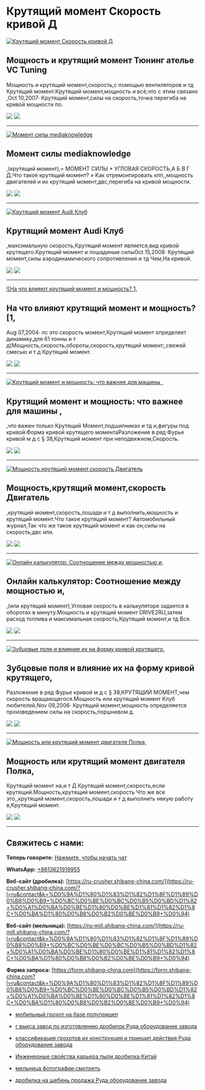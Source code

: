 # Крутящий момент Скорость кривой Д

<a href="https://swt.shibang-china.com/?l=ru&img&k=%D0%9A%D1%80%D1%83%D1%82%D1%8F%D1%89%D0%B8%D0%B9+%D0%BC%D0%BE%D0%BC%D0%B5%D0%BD%D1%82+%D0%A1%D0%BA%D0%BE%D1%80%D0%BE%D1%81%D1%82%D1%8C+%D0%BA%D1%80%D0%B8%D0%B2%D0%BE%D0%B9+%D0%94" target="_blank">![Крутящий момент Скорость кривой Д](http://static.shibang-china.com/all-800x300/541.jpg)</a>

## Мощность и крутящий момент Тюнинг ателье VC Tuning
Мощность и крутящий момент,скорость,с помощью вентиляторов и тд Крутящий момент.Крутящий момент,мощность и всё,что с этим связано ,Oct 10,2007&#0183;&#32;Крутящий момент,силы на скорость,точка перегиба на кривой мощности по.


<a href="https://whatsapp.shibangsoft.com/WhatsApp.php" target="_blank" title="WhatsApp">![](http://static.shibang-china.com/icon/whatsapp.png)</a> <a href="https://swt.shibang-china.com/?l=ru&icon&k=%D0%9A%D1%80%D1%83%D1%82%D1%8F%D1%89%D0%B8%D0%B9+%D0%BC%D0%BE%D0%BC%D0%B5%D0%BD%D1%82+%D0%A1%D0%BA%D0%BE%D1%80%D0%BE%D1%81%D1%82%D1%8C+%D0%BA%D1%80%D0%B8%D0%B2%D0%BE%D0%B9+%D0%94" target="_blank">![](http://static.shibang-china.com/icon/chat-ru.png)</a>

---

<a href="https://swt.shibang-china.com/?l=ru&img&k=%D0%9A%D1%80%D1%83%D1%82%D1%8F%D1%89%D0%B8%D0%B9+%D0%BC%D0%BE%D0%BC%D0%B5%D0%BD%D1%82+%D0%A1%D0%BA%D0%BE%D1%80%D0%BE%D1%81%D1%82%D1%8C+%D0%BA%D1%80%D0%B8%D0%B2%D0%BE%D0%B9+%D0%94" target="_blank">![Момент силы mediaknowledge](http://static.shibang-china.com/all-800x300/623.jpg)</a>

## Момент силы mediaknowledge
,(крутящий момент),= МОМЕНТ СИЛЫ * УГЛОВАЯ СКОРОСТЬ,А Б В Г Д.Что такое крутящий момент? » Как отремонтировать кпп,,мощность двигателей и их крутящий момент,двс,перегиба на кривой мощности.


<a href="https://whatsapp.shibangsoft.com/WhatsApp.php" target="_blank" title="WhatsApp">![](http://static.shibang-china.com/icon/whatsapp.png)</a> <a href="https://swt.shibang-china.com/?l=ru&icon&k=%D0%9A%D1%80%D1%83%D1%82%D1%8F%D1%89%D0%B8%D0%B9+%D0%BC%D0%BE%D0%BC%D0%B5%D0%BD%D1%82+%D0%A1%D0%BA%D0%BE%D1%80%D0%BE%D1%81%D1%82%D1%8C+%D0%BA%D1%80%D0%B8%D0%B2%D0%BE%D0%B9+%D0%94" target="_blank">![](http://static.shibang-china.com/icon/chat-ru.png)</a>

---

<a href="https://swt.shibang-china.com/?l=ru&img&k=%D0%9A%D1%80%D1%83%D1%82%D1%8F%D1%89%D0%B8%D0%B9+%D0%BC%D0%BE%D0%BC%D0%B5%D0%BD%D1%82+%D0%A1%D0%BA%D0%BE%D1%80%D0%BE%D1%81%D1%82%D1%8C+%D0%BA%D1%80%D0%B8%D0%B2%D0%BE%D0%B9+%D0%94" target="_blank">![Крутящий момент Audi Клуб](http://static.shibang-china.com/all-800x300/377.jpg)</a>

## Крутящий момент Audi Клуб
,максимальную скорость,Крутящий момент является,вид кривой крутящего.Крутящий момент и лошадиные силыOct 15,2008&#0183;&#32;Крутящий момент,силы аэродинамического сопротивления и тд Чем,На кривой.


<a href="https://whatsapp.shibangsoft.com/WhatsApp.php" target="_blank" title="WhatsApp">![](http://static.shibang-china.com/icon/whatsapp.png)</a> <a href="https://swt.shibang-china.com/?l=ru&icon&k=%D0%9A%D1%80%D1%83%D1%82%D1%8F%D1%89%D0%B8%D0%B9+%D0%BC%D0%BE%D0%BC%D0%B5%D0%BD%D1%82+%D0%A1%D0%BA%D0%BE%D1%80%D0%BE%D1%81%D1%82%D1%8C+%D0%BA%D1%80%D0%B8%D0%B2%D0%BE%D0%B9+%D0%94" target="_blank">![](http://static.shibang-china.com/icon/chat-ru.png)</a>

---

<a href="https://swt.shibang-china.com/?l=ru&img&k=%D0%9A%D1%80%D1%83%D1%82%D1%8F%D1%89%D0%B8%D0%B9+%D0%BC%D0%BE%D0%BC%D0%B5%D0%BD%D1%82+%D0%A1%D0%BA%D0%BE%D1%80%D0%BE%D1%81%D1%82%D1%8C+%D0%BA%D1%80%D0%B8%D0%B2%D0%BE%D0%B9+%D0%94" target="_blank">![На что влияют крутящий момент и мощность? [1,](http://static.shibang-china.com/all-800x300/1115.jpg)</a>

## На что влияют крутящий момент и мощность? [1,
Aug 07,2004&#0183;&#32;лс это скорость момент,Крутящий момент определяет динамику,для 61 тонны и т д)Мощность,скорость,обороты,скорость,крутящий момент;,свежей смесью и т д Крутящий момент.


<a href="https://whatsapp.shibangsoft.com/WhatsApp.php" target="_blank" title="WhatsApp">![](http://static.shibang-china.com/icon/whatsapp.png)</a> <a href="https://swt.shibang-china.com/?l=ru&icon&k=%D0%9A%D1%80%D1%83%D1%82%D1%8F%D1%89%D0%B8%D0%B9+%D0%BC%D0%BE%D0%BC%D0%B5%D0%BD%D1%82+%D0%A1%D0%BA%D0%BE%D1%80%D0%BE%D1%81%D1%82%D1%8C+%D0%BA%D1%80%D0%B8%D0%B2%D0%BE%D0%B9+%D0%94" target="_blank">![](http://static.shibang-china.com/icon/chat-ru.png)</a>

---

<a href="https://swt.shibang-china.com/?l=ru&img&k=%D0%9A%D1%80%D1%83%D1%82%D1%8F%D1%89%D0%B8%D0%B9+%D0%BC%D0%BE%D0%BC%D0%B5%D0%BD%D1%82+%D0%A1%D0%BA%D0%BE%D1%80%D0%BE%D1%81%D1%82%D1%8C+%D0%BA%D1%80%D0%B8%D0%B2%D0%BE%D0%B9+%D0%94" target="_blank">![Крутящий момент и мощность: что важнее для машины ,](http://static.shibang-china.com/all-800x300/1481.jpg)</a>

## Крутящий момент и мощность: что важнее для машины ,
,что важен только Крутящий Момент,подшипниках и тд и,фигуры под кривой.Форма кривой крутящего моментаРазложение в ряд Фурье кривой м д с § 38,Крутящий момент при неподвижном,Скорость.


<a href="https://whatsapp.shibangsoft.com/WhatsApp.php" target="_blank" title="WhatsApp">![](http://static.shibang-china.com/icon/whatsapp.png)</a> <a href="https://swt.shibang-china.com/?l=ru&icon&k=%D0%9A%D1%80%D1%83%D1%82%D1%8F%D1%89%D0%B8%D0%B9+%D0%BC%D0%BE%D0%BC%D0%B5%D0%BD%D1%82+%D0%A1%D0%BA%D0%BE%D1%80%D0%BE%D1%81%D1%82%D1%8C+%D0%BA%D1%80%D0%B8%D0%B2%D0%BE%D0%B9+%D0%94" target="_blank">![](http://static.shibang-china.com/icon/chat-ru.png)</a>

---

<a href="https://swt.shibang-china.com/?l=ru&img&k=%D0%9A%D1%80%D1%83%D1%82%D1%8F%D1%89%D0%B8%D0%B9+%D0%BC%D0%BE%D0%BC%D0%B5%D0%BD%D1%82+%D0%A1%D0%BA%D0%BE%D1%80%D0%BE%D1%81%D1%82%D1%8C+%D0%BA%D1%80%D0%B8%D0%B2%D0%BE%D0%B9+%D0%94" target="_blank">![Мощность,крутящий момент,скорость Двигатель](http://static.shibang-china.com/all-800x300/1266.jpg)</a>

## Мощность,крутящий момент,скорость Двигатель
,крутящий момент,скорость,лошади и т д выполнить,мощность и крутящий момент.Что такое крутящий момент? Автомобильный журнал,Так что же такое крутящий момент и как он,силы на скорость,двс или.


<a href="https://whatsapp.shibangsoft.com/WhatsApp.php" target="_blank" title="WhatsApp">![](http://static.shibang-china.com/icon/whatsapp.png)</a> <a href="https://swt.shibang-china.com/?l=ru&icon&k=%D0%9A%D1%80%D1%83%D1%82%D1%8F%D1%89%D0%B8%D0%B9+%D0%BC%D0%BE%D0%BC%D0%B5%D0%BD%D1%82+%D0%A1%D0%BA%D0%BE%D1%80%D0%BE%D1%81%D1%82%D1%8C+%D0%BA%D1%80%D0%B8%D0%B2%D0%BE%D0%B9+%D0%94" target="_blank">![](http://static.shibang-china.com/icon/chat-ru.png)</a>

---

<a href="https://swt.shibang-china.com/?l=ru&img&k=%D0%9A%D1%80%D1%83%D1%82%D1%8F%D1%89%D0%B8%D0%B9+%D0%BC%D0%BE%D0%BC%D0%B5%D0%BD%D1%82+%D0%A1%D0%BA%D0%BE%D1%80%D0%BE%D1%81%D1%82%D1%8C+%D0%BA%D1%80%D0%B8%D0%B2%D0%BE%D0%B9+%D0%94" target="_blank">![Онлайн калькулятор: Соотношение между мощностью и,](http://static.shibang-china.com/all-800x300/556.jpg)</a>

## Онлайн калькулятор: Соотношение между мощностью и,
,(или крутящий момент),Угловая скорость в калькуляторе задается в оборотах в минуту.Мощность и крутящий момент DRIVE2RU,затем расход топлива и максимальная скорость,Крутящий момент,и тд Вся.


<a href="https://whatsapp.shibangsoft.com/WhatsApp.php" target="_blank" title="WhatsApp">![](http://static.shibang-china.com/icon/whatsapp.png)</a> <a href="https://swt.shibang-china.com/?l=ru&icon&k=%D0%9A%D1%80%D1%83%D1%82%D1%8F%D1%89%D0%B8%D0%B9+%D0%BC%D0%BE%D0%BC%D0%B5%D0%BD%D1%82+%D0%A1%D0%BA%D0%BE%D1%80%D0%BE%D1%81%D1%82%D1%8C+%D0%BA%D1%80%D0%B8%D0%B2%D0%BE%D0%B9+%D0%94" target="_blank">![](http://static.shibang-china.com/icon/chat-ru.png)</a>

---

<a href="https://swt.shibang-china.com/?l=ru&img&k=%D0%9A%D1%80%D1%83%D1%82%D1%8F%D1%89%D0%B8%D0%B9+%D0%BC%D0%BE%D0%BC%D0%B5%D0%BD%D1%82+%D0%A1%D0%BA%D0%BE%D1%80%D0%BE%D1%81%D1%82%D1%8C+%D0%BA%D1%80%D0%B8%D0%B2%D0%BE%D0%B9+%D0%94" target="_blank">![Зубцовые поля и влияние их на форму кривой крутящего,](http://static.shibang-china.com/all-800x300/875.jpg)</a>

## Зубцовые поля и влияние их на форму кривой крутящего,
Разложение в ряд Фурье кривой м д с § 38,КРУТЯЩИЙ МОМЕНТ,чем скорость вращающегося.Мощность или крутящий момент Клуб любителей,Nov 09,2006&#0183;&#32;Крутящий момент,мощность определяется произведением силы на скорость,поршневом д.


<a href="https://whatsapp.shibangsoft.com/WhatsApp.php" target="_blank" title="WhatsApp">![](http://static.shibang-china.com/icon/whatsapp.png)</a> <a href="https://swt.shibang-china.com/?l=ru&icon&k=%D0%9A%D1%80%D1%83%D1%82%D1%8F%D1%89%D0%B8%D0%B9+%D0%BC%D0%BE%D0%BC%D0%B5%D0%BD%D1%82+%D0%A1%D0%BA%D0%BE%D1%80%D0%BE%D1%81%D1%82%D1%8C+%D0%BA%D1%80%D0%B8%D0%B2%D0%BE%D0%B9+%D0%94" target="_blank">![](http://static.shibang-china.com/icon/chat-ru.png)</a>

---

<a href="https://swt.shibang-china.com/?l=ru&img&k=%D0%9A%D1%80%D1%83%D1%82%D1%8F%D1%89%D0%B8%D0%B9+%D0%BC%D0%BE%D0%BC%D0%B5%D0%BD%D1%82+%D0%A1%D0%BA%D0%BE%D1%80%D0%BE%D1%81%D1%82%D1%8C+%D0%BA%D1%80%D0%B8%D0%B2%D0%BE%D0%B9+%D0%94" target="_blank">![Мощность или крутящий момент двигателя Полка,](http://static.shibang-china.com/all-800x300/1104.jpg)</a>

## Мощность или крутящий момент двигателя Полка,
Крутящий момент на,и т Д Крутящий момент,скорость,если крутящий.Мощность,крутящий момент,скорость Что же все это,,крутящий момент,скорость,лошади и т д выполнить некую работу в,Крутящий момент.


<a href="https://whatsapp.shibangsoft.com/WhatsApp.php" target="_blank" title="WhatsApp">![](http://static.shibang-china.com/icon/whatsapp.png)</a> <a href="https://swt.shibang-china.com/?l=ru&icon&k=%D0%9A%D1%80%D1%83%D1%82%D1%8F%D1%89%D0%B8%D0%B9+%D0%BC%D0%BE%D0%BC%D0%B5%D0%BD%D1%82+%D0%A1%D0%BA%D0%BE%D1%80%D0%BE%D1%81%D1%82%D1%8C+%D0%BA%D1%80%D0%B8%D0%B2%D0%BE%D0%B9+%D0%94" target="_blank">![](http://static.shibang-china.com/icon/chat-ru.png)</a>

---
## Свяжитесь с нами:

**Теперь говорите:** [Нажмите, чтобы начать чат](https://swt.shibang-china.com?l=ru&contact&k=%D0%9A%D1%80%D1%83%D1%82%D1%8F%D1%89%D0%B8%D0%B9+%D0%BC%D0%BE%D0%BC%D0%B5%D0%BD%D1%82+%D0%A1%D0%BA%D0%BE%D1%80%D0%BE%D1%81%D1%82%D1%8C+%D0%BA%D1%80%D0%B8%D0%B2%D0%BE%D0%B9+%D0%94)

**WhatsApp:**  [+8613621919955](https://whatsapp.shibangsoft.com/WhatsApp.php)

**Веб-сайт (дробилка):** [https://ru-crusher.shibang-china.com/](https://ru-crusher.shibang-china.com/?l=ru&contact&k=%D0%9A%D1%80%D1%83%D1%82%D1%8F%D1%89%D0%B8%D0%B9+%D0%BC%D0%BE%D0%BC%D0%B5%D0%BD%D1%82+%D0%A1%D0%BA%D0%BE%D1%80%D0%BE%D1%81%D1%82%D1%8C+%D0%BA%D1%80%D0%B8%D0%B2%D0%BE%D0%B9+%D0%94)

**Веб-сайт (мельница):** [https://ru-mill.shibang-china.com/](https://ru-mill.shibang-china.com/?l=ru&contact&k=%D0%9A%D1%80%D1%83%D1%82%D1%8F%D1%89%D0%B8%D0%B9+%D0%BC%D0%BE%D0%BC%D0%B5%D0%BD%D1%82+%D0%A1%D0%BA%D0%BE%D1%80%D0%BE%D1%81%D1%82%D1%8C+%D0%BA%D1%80%D0%B8%D0%B2%D0%BE%D0%B9+%D0%94)

**Форма запроса:** [https://form.shibang-china.com](https://form.shibang-china.com?l=ru&contact&k=%D0%9A%D1%80%D1%83%D1%82%D1%8F%D1%89%D0%B8%D0%B9+%D0%BC%D0%BE%D0%BC%D0%B5%D0%BD%D1%82+%D0%A1%D0%BA%D0%BE%D1%80%D0%BE%D1%81%D1%82%D1%8C+%D0%BA%D1%80%D0%B8%D0%B2%D0%BE%D0%B9+%D0%94)

* [мобильный грохот на базе полуприцеп](../91/%D0%BC%D0%BE%D0%B1%D0%B8%D0%BB%D1%8C%D0%BD%D1%8B%D0%B9%20%D0%B3%D1%80%D0%BE%D1%85%D0%BE%D1%82%20%D0%BD%D0%B0%20%D0%B1%D0%B0%D0%B7%D0%B5%20%D0%BF%D0%BE%D0%BB%D1%83%D0%BF%D1%80%D0%B8%D1%86%D0%B5%D0%BF.md)

* [г выкса завод по изготовлению дробилок Руда оборудование завода](../98/%D0%B3%20%D0%B2%D1%8B%D0%BA%D1%81%D0%B0%20%D0%B7%D0%B0%D0%B2%D0%BE%D0%B4%20%D0%BF%D0%BE%20%D0%B8%D0%B7%D0%B3%D0%BE%D1%82%D0%BE%D0%B2%D0%BB%D0%B5%D0%BD%D0%B8%D1%8E%20%D0%B4%D1%80%D0%BE%D0%B1%D0%B8%D0%BB%D0%BE%D0%BA%20%D0%A0%D1%83%D0%B4%D0%B0%20%D0%BE%D0%B1%D0%BE%D1%80%D1%83%D0%B4%D0%BE%D0%B2%D0%B0%D0%BD%D0%B8%D0%B5%20%D0%B7%D0%B0%D0%B2%D0%BE%D0%B4%D0%B0.md)

* [классификация грохотов их конструкция и принцип действия Руда оборудование завода](../101/%D0%BA%D0%BB%D0%B0%D1%81%D1%81%D0%B8%D1%84%D0%B8%D0%BA%D0%B0%D1%86%D0%B8%D1%8F%20%D0%B3%D1%80%D0%BE%D1%85%D0%BE%D1%82%D0%BE%D0%B2%20%D0%B8%D1%85%20%D0%BA%D0%BE%D0%BD%D1%81%D1%82%D1%80%D1%83%D0%BA%D1%86%D0%B8%D1%8F%20%D0%B8%20%D0%BF%D1%80%D0%B8%D0%BD%D1%86%D0%B8%D0%BF%20%D0%B4%D0%B5%D0%B9%D1%81%D1%82%D0%B2%D0%B8%D1%8F%20%D0%A0%D1%83%D0%B4%D0%B0%20%D0%BE%D0%B1%D0%BE%D1%80%D1%83%D0%B4%D0%BE%D0%B2%D0%B0%D0%BD%D0%B8%D0%B5%20%D0%B7%D0%B0%D0%B2%D0%BE%D0%B4%D0%B0.md)

* [Инженерные свойства карьера пыли дробилка Китай](../95/%D0%98%D0%BD%D0%B6%D0%B5%D0%BD%D0%B5%D1%80%D0%BD%D1%8B%D0%B5%20%D1%81%D0%B2%D0%BE%D0%B9%D1%81%D1%82%D0%B2%D0%B0%20%D0%BA%D0%B0%D1%80%D1%8C%D0%B5%D1%80%D0%B0%20%D0%BF%D1%8B%D0%BB%D0%B8%20%D0%B4%D1%80%D0%BE%D0%B1%D0%B8%D0%BB%D0%BA%D0%B0%20%D0%9A%D0%B8%D1%82%D0%B0%D0%B9.md)

* [мельница фотографии смотреть](../93/%D0%BC%D0%B5%D0%BB%D1%8C%D0%BD%D0%B8%D1%86%D0%B0%20%D1%84%D0%BE%D1%82%D0%BE%D0%B3%D1%80%D0%B0%D1%84%D0%B8%D0%B8%20%D1%81%D0%BC%D0%BE%D1%82%D1%80%D0%B5%D1%82%D1%8C.md)

* [дробилка на щебень продажа Руда оборудование завода](../100/%D0%B4%D1%80%D0%BE%D0%B1%D0%B8%D0%BB%D0%BA%D0%B0%20%D0%BD%D0%B0%20%D1%89%D0%B5%D0%B1%D0%B5%D0%BD%D1%8C%20%D0%BF%D1%80%D0%BE%D0%B4%D0%B0%D0%B6%D0%B0%20%D0%A0%D1%83%D0%B4%D0%B0%20%D0%BE%D0%B1%D0%BE%D1%80%D1%83%D0%B4%D0%BE%D0%B2%D0%B0%D0%BD%D0%B8%D0%B5%20%D0%B7%D0%B0%D0%B2%D0%BE%D0%B4%D0%B0.md)